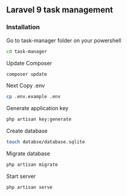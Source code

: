 ## Laravel 9 task management ##

### Installation ###

Go to task-manager folder on your powershell
```bash
cd task-manager
```

Update Composer
```bash
composer update
```

Next Copy .env
```bash
cp .env.example .env
```

Generate application key
```bash
php artisan key:generate
```

Create database
```bash
touch databse/database.sqlite
```

Migrate database
```bash
php artisan migrate
```

Start server
```bash
php artisan serve
```
